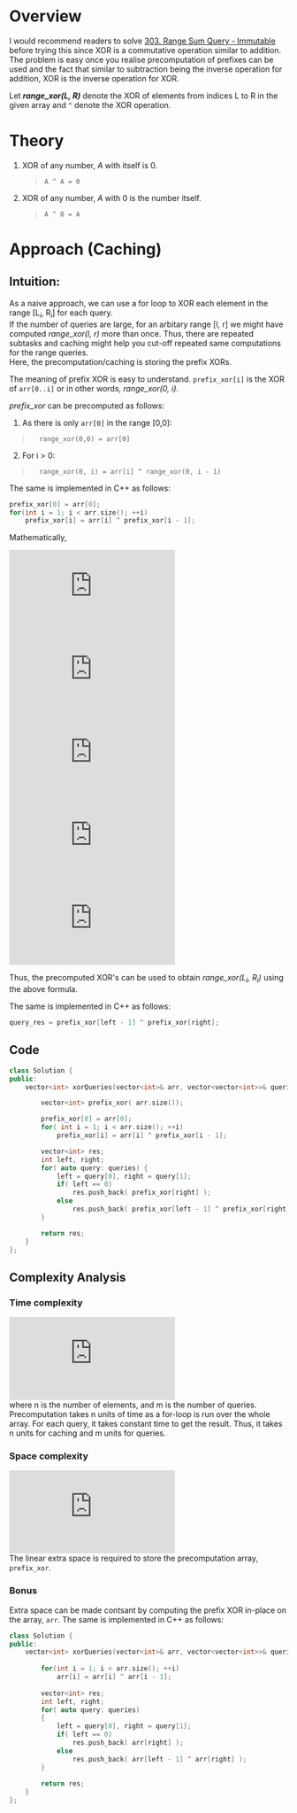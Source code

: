 # Overview
I would recommend readers to solve [303. Range Sum Query - Immutable](https://leetcode.com/problems/range-sum-query-immutable/) before trying this since XOR is a commutative operation similar to addition.
The problem is easy once you realise precomputation of prefixes can be used and the fact that similar to subtraction being the inverse operation for addition, XOR is the inverse operation for XOR.

        
Let ***range_xor(L, R)*** denote the XOR of elements from indices L to R in the given array and `^` denote the XOR operation.

# Theory
1. XOR of any number, *A* with itself is 0. 
   >     A ^ A = 0
2. XOR of any number, *A* with 0 is the number itself. 
   >     A ^ 0 = A

# Approach (Caching)
## Intuition:

As a naive approach, we can use a for loop to XOR each element in the range [L<sub>*i*</sub>, R<sub>*i*</sub>] for each query.    
If the number of queries are large, for an arbitary range [l, r] we might have computed *range_xor(l, r)* more than once. Thus, there are repeated subtasks and caching might help you cut-off repeated same computations for the range queries.     
Here, the precomputation/caching is storing the prefix XORs.

The meaning of prefix XOR is easy to understand. `prefix_xor[i]` is the XOR of `arr[0..i]` or in other words, *range_xor(0, i)*.

*prefix_xor* can be precomputed as follows:    
1. As there is only `arr[0]` in the range [0,0]:    
>       range_xor(0,0) = arr[0]    
2. For i > 0:          
>       range_xor(0, i) = arr[i] ^ range_xor(0, i - 1)   
    
The same is implemented in C++ as follows:
```C++       
prefix_xor[0] = arr[0];
for(int i = 1; i < arr.size(); ++i)
    prefix_xor[i] = arr[i] ^ prefix_xor[i - 1];   
```    
Mathematically,    

![equation](https://latex.codecogs.com/png.latex?range%5C_xor%280%2C%20R_i%29%20%3D%20range%5C_xor%280%2C%20L_i%20-%201%29%20%5Coplus%20range%5C_xor%28L_i%2C%20R_i%29)   
![equation](https://latex.codecogs.com/png.latex?%5Ctextup%7BXOR%20both%20sides%20with%20%7D%20range%5C_xor%280%2C%20L_i%20-%201%29%3A)   
![equation](https://latex.codecogs.com/png.latex?range%5C_xor%280%2C%20L_i%20-%201%29%20%5Coplus%20range%5C_xor%280%2C%20R_i%29%20%3D%20range%5C_xor%28L_i%2C%20R_i%29)    
![equation](https://latex.codecogs.com/png.latex?%5Ctextup%7BAfter%20re-arranging%2C%20we%20get%3A%7D)   
![equation](https://latex.codecogs.com/png.latex?range%5C_xor%28L_i%2C%20R_i%29%20%3D%20range%5C_xor%280%2C%20L_i%20-%201%29%20%5Coplus%20range%5C_xor%280%2C%20R_i%29)         

Thus, the precomputed XOR's can be used to obtain *range_xor(L<sub>*i*</sub>, R<sub>*i*</sub>)* using the above formula. 

The same is implemented in C++ as follows:
```C++
query_res = prefix_xor[left - 1] ^ prefix_xor[right];
```
## Code
```C++   
class Solution {
public:
    vector<int> xorQueries(vector<int>& arr, vector<vector<int>>& queries) {

        vector<int> prefix_xor( arr.size()); 

        prefix_xor[0] = arr[0];
        for( int i = 1; i < arr.size(); ++i)
            prefix_xor[i] = arr[i] ^ prefix_xor[i - 1];

        vector<int> res;
        int left, right;
        for( auto query: queries) {
            left = query[0], right = query[1];
            if( left == 0)
                res.push_back( prefix_xor[right] );
            else
                res.push_back( prefix_xor[left - 1] ^ prefix_xor[right] );
        }

        return res;
    }
};   
```
## Complexity Analysis   
### Time complexity
![equation](https://latex.codecogs.com/gif.latex?O%28n%20&plus;%20m%29)    
where n is the number of elements, and m is the number of queries.   
Precomputation takes n units of time as a for-loop is run over the whole array. For each query, it takes constant time to get the result. 
Thus, it takes n units for caching and m units for queries.

### Space complexity    
![equation](https://latex.codecogs.com/gif.latex?O%28n%29)    
The linear extra space is required to store the precomputation array, `prefix_xor`.


### Bonus
Extra space can be made contsant by computing the prefix XOR in-place on the array, `arr`.
The same is implemented in C++ as follows:
```C++
class Solution {
public:
    vector<int> xorQueries(vector<int>& arr, vector<vector<int>>& queries) {
        
        for(int i = 1; i < arr.size(); ++i)
            arr[i] = arr[i] ^ arr[i - 1];
        
        vector<int> res;
        int left, right;
        for( auto query: queries)
        {
            left = query[0], right = query[1];
            if( left == 0)
                res.push_back( arr[right] );
            else
                res.push_back( arr[left - 1] ^ arr[right] );
        }
        
        return res;
    }
};
```
